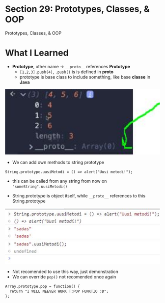 # Section 29: Prototypes, Classes, & OOP
 
Prototypes, Classes, & OOP

# What I Learned

- **Prototype**, other name -> `__proto__` references **Prototype** 
  - `[1,2,3].push(4)`, `.push()` is is defined in __proto__
  - prototype is base class to include something, like base **classe** in **Java**

<img src="prototype.JPG" alt="alt text" width="600"/>

- We can add own methods to string prototype

```
String.prototype.uusiMetodi = () => alert("Uusi metodi!");
```
- this can be called from any string from now on `"someString".uusiMetodi()`

- String.prototype is object itself, while `__proto__` references to this String.prototype

<img src="uusiMetodiPrototype.JPG" alt="alt text" width="600"/>

- Not recomended to use this way, just demonstration
- We can override `pop()` not recomended once again 

```
Array.prototype.pop = function() {
  return "I WILL NEEVER WURK T:POP FUNKTIO :D";
};
```